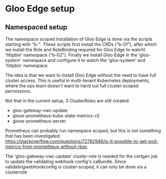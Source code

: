 # Gloo Edge setup


## Namespaced setup
The namespace scoped installation of Gloo Edge is done via the scripts starting with "b-".
These scripts first install the CRDs ("b-01"), after which we install the Role and RoleBinding required for Gloo Edge to watcht 'httpbin' namespace ("b-02").
Finally we install Gloo Edge in the 'gloo-system' namespace and configure it to watch the 'gloo-system' and 'httpbin' namespace.

The idea is that we want to install Gloo Edge without the need to have full cluster access. This is useful in multi-tenant Kubernetes deployments,
where the ops team doesn't want to hand out full cluster-scoped permissions.

Not that in the current setup, 3 ClusterRoles are still created:
- gloo-gateway-vwc-update
- glooe-prometheus-kube-state-metrics-v2
- glooe-prometheus-server

Prometheus can probably run namespace scoped, but this is not something that has been investigated:  https://stackoverflow.com/questions/72782946/is-it-possible-to-get-pod-metrics-from-prometheus-without-rbac

The 'gloo-gateway-vwc-update' cluster-role is needed for the certgen job to update the validating webhook config's caBundle. Since validatingwebhookconfig is cluster-scoped, it can only be done via a clusterrole
